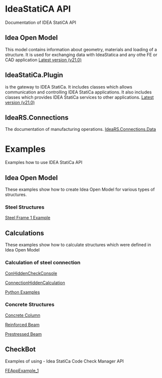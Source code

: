 # IdeaStatiCA API
Documentation of IDEA StatiCA API
## Idea Open Model
This model contains information about geometry, materials and loading of a structure. It is used for exchanging data with IdeaStatica and any othe FE or CAD application  [Latest version (v21.0)](https://idea-statica.github.io/iom/iom-api/latest/index.html)

## IdeaStatiCa.Plugin
is the gateway to IDEA StatiCa. It includes classes which allows communication and controlling IDEA StatiCa applications. It also includes classes which provides IDEA StatiCa services to other applications. [Latest version (v21.0)](https://github.com/idea-statica/ideastatica-plugin)

## IdeaRS.Connections
The documentation of manufacturing operations. [IdeaRS.Connections.Data](https://idea-statica.github.io/iom/ideaconnections-api/latest/html/N_IdeaRS_Connections_Data.htm)




# Examples
Examples how to use IDEA StatiCa API

## Idea Open Model
These examples show how to create Idea Open Model for various types of structures.
### Steel Structures
[Steel Frame 1 Example](https://idea-statica.github.io/iom-examples/iom-steel-connections/steel-frame1.html)

## Calculations
These examples show how to calculate structures which were defined in Idea Open Model

### Calculation of steel connection
[ConHiddenCheckConsole](https://idea-statica.github.io/iom-examples/iom-steel-connections/cbfem-for-all.html)

[ConnectionHiddenCalculation](https://idea-statica.github.io/iom-examples/iom-steel-connections/cbfem-for-all.html)

[Python Examples](https://github.com/idea-statica/iom-examples/blob/release-21.0-beta/python-examples/docs/python-examples.md)

### Concrete Structures

[Concrete Column](https://idea-statica.github.io/iom-examples/rcs/rcs-column.html)

[Reinforced Beam](https://idea-statica.github.io/iom-examples/rcs/rcs-reinforced-beam.html)

[Prestressed Beam](https://idea-statica.github.io/iom-examples/rcs/rcs-prestressed-beam.html)

## CheckBot
Examples of using - Idea StatiCa Code Check Manager API

[FEAppExample_1](https://github.com/idea-statica/ccm-examples) 